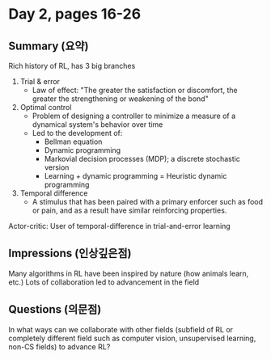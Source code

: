 # Day 2, pages 16-26

## Summary (요약)
Rich history of RL, has 3 big branches
1. Trial & error
    * Law of effect: "The greater the satisfaction or discomfort, the greater the strengthening or weakening of the bond"
2. Optimal control
    * Problem of designing a controller to minimize a measure of a dynamical system's behavior over time
    * Led to the development of:
      * Bellman equation
      * Dynamic programming
      * Markovial decision processes (MDP); a discrete stochastic version
      * Learning + dynamic programming = Heuristic dynamic programming
3. Temporal difference
    * A stimulus that has been paired with a primary enforcer such as food or pain, and as a result have similar reinforcing properties.

Actor-critic: User of temporal-difference in trial-and-error learning


## Impressions (인상깊은점)
Many algorithms in RL have been inspired by nature (how animals learn, etc.)
Lots of collaboration led to advancement in the field


## Questions (의문점)
In what ways can we collaborate with other fields (subfield of RL or completely different field such as computer vision, unsupervised learning, non-CS fields)
to advance RL?

